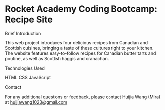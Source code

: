 # Rocket Academy Coding Bootcamp: Recipe Site

Brief Introduction

This web project introduces four delicious recipes from Canadian and Scottish cuisines, bringing a taste of these cultures right to your kitchen. The website features easy-to-follow recipes for Canadian butter tarts and poutine, as well as Scottish haggis and cranachan.

Technologies Used

HTML
CSS
JavaScript

Contact

For any additional questions or feedback, please contact Huijia Wang (Mira) at huijiawang1023@gmail.com


